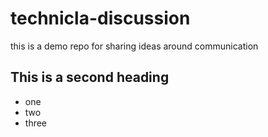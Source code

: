 # technicla-discussion
this is a demo repo for sharing ideas around communication


## This is a second heading

* one
* two
* three
